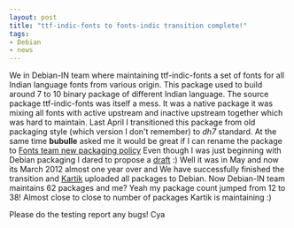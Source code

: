 ```yaml
---
layout: post
title: "ttf-indic-fonts to fonts-indic transition complete!"
tags:
- Debian
- news
---
```


We in Debian-IN team where maintaining ttf-indic-fonts a set of fonts for all 
Indian language fonts from various origin. This package used to build around 7
to 10 binary package of different Indian language. The source package ttf-indic-fonts
was itself a mess. It was a native package it was mixing all fonts with active
upstream and inactive upstream together which was hard to maintain. Last April
I transitioned this package from old packaging style (which version I don't remember)
to *dh7* standard. At the same time **bubulle** asked me it would be great if I
can rename the package to  [Fonts team new packaging policy](http://wiki.debian.org/Fonts/PackagingPolicy)
Even though I was just beginning with Debian packaging I dared to propose a [draft](http://lists.alioth.debian.org/pipermail/debian-in-workers/2011-May/001587.html)
:) Well it was in May and now its March 2012 almost one year over and We have 
successfully finished the transition and [Kartik](http://0x1f1f.wordpress.com/)
uploaded all packages to Debian. Now Debian-IN team maintains 62 packages and
me? Yeah my package count jumped from 12 to 38! Almost close to close to number
of packages Kartik is maintaining :)

Please do the testing report any bugs! Cya
